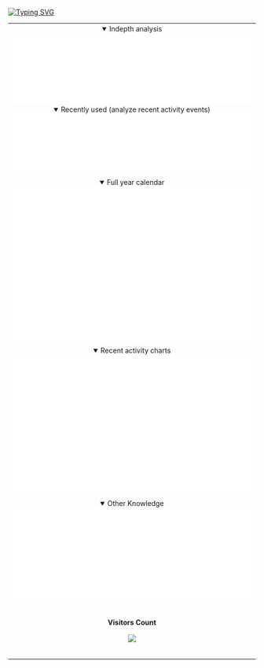 <!--header-->

[![Typing SVG](https://readme-typing-svg.herokuapp.com/?color=00bfbf&size=35&center=true&vCenter=true&width=1000&lines=HELLO!;I'm+from+Brazil;I+study+Cibersecurity+and+Full+Stack;Be+Welcome!+:%29)](https://git.io/typing-svg)
<div align="center">  




<table>
  <tr>
    <td colspan="2" align="center">
      <details open><summary>Indepth analysis </summary><img src="https://github.com/lowlighter/metrics/blob/examples/metrics.plugin.languages.indepth.svg" alt=""></img></details>
      <details open><summary>Recently used (analyze recent activity events)</summary><img src="https://github.com/lowlighter/metrics/blob/examples/metrics.plugin.languages.recent.svg" alt=""></img></details>
     
  </tr>

<tr>
    <td colspan="2" align="center">
      <details open><summary>Full year calendar</summary><img src="https://github.com/lowlighter/metrics/blob/examples/metrics.plugin.isocalendar.fullyear.svg" alt=""></img></details> </td>
      
  </tr>

 <tr>
    <td colspan="2" align="center">
      <details open><summary>Recent activity charts</summary><img src="https://github.com/lowlighter/metrics/blob/examples/metrics.plugin.habits.charts.svg" alt=""></img></details>
    </td>
  </tr>

  <tr>
    <td colspan="2" align="center">
      <details open><summary>Other Knowledge</summary><img src="https://github.com/lowlighter/metrics/blob/examples/metrics.plugin.topics.icons.svg" alt=""></img></details>
    </td>



<tr>

<td align="center">
<br><p align="centre"><b>Visitors Count</b></p>  
<p align="center"><img align="center" src="https://profile-counter.glitch.me/{Susysat}/count.svg" /></p> 
<br></td>


<tr/>
</table>
<!--/header-->

